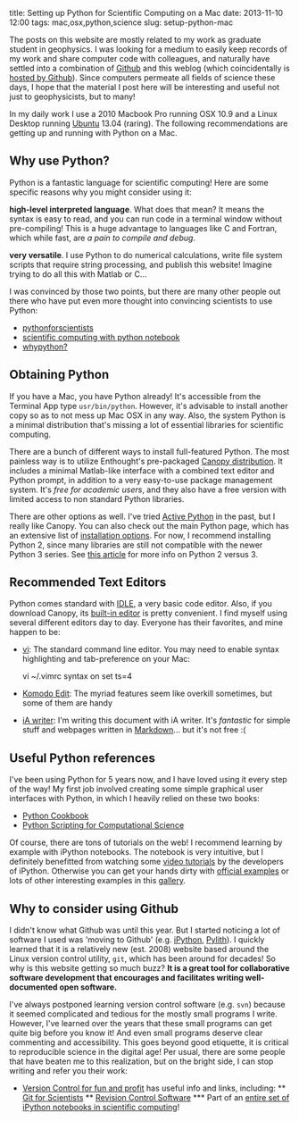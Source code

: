 title: Setting up Python for Scientific Computing on a Mac
date: 2013-11-10 12:00
tags: mac,osx,python,science
slug: setup-python-mac


The posts on this website are mostly related to my work as graduate student in geophysics. I was looking for a medium to easily keep records of my work and share computer code with colleagues, and naturally have settled into a combination of [Github](https://github.com/) and this weblog (which coincidentally is [hosted by Github](http://pages.github.com)). Since computers permeate all fields of science these days, I hope that the material I post here will be interesting and useful not just to geophysicists, but to many!

In my daily work I use a 2010 Macbook Pro running OSX 10.9 and a Linux Desktop running [Ubuntu](http://www.ubuntu.com) 13.04 (raring). The following recommendations are getting up and running with Python on a Mac.

## Why use Python?
Python is a fantastic language for scientific computing! Here are some specific reasons why you might consider using it: 

**high-level interpreted language**. What does that mean? It means the syntax is easy to read, and you can run code in a terminal window without pre-compiling! This is a huge advantage to languages like C and Fortran, which while fast, are *a pain to compile and debug*. 

**very versatile**. I use Python to do numerical calculations, write file system scripts that require string processing, and publish this website! Imagine trying to do all this with Matlab or C...

I was convinced by those two points, but there are many other people out there who have put even more thought into convincing scientists to use Python:
* [pythonforscientists](https://sites.google.com/site/pythonforscientists/)
* [scientific computing with python notebook](http://nbviewer.ipython.org/urls/raw.github.com/jrjohansson/scientific-python-lectures/master/Lecture-0-Scientific-Computing-with-Python.ipynb)
* [whypython?](http://www.stat.washington.edu/~hoytak/blog/whypython.html)

## Obtaining Python
If you have a Mac, you have Python already! It's accessible from the Terminal App type `usr/bin/python`. However, it's advisable to install another copy so as to not mess up Mac OSX in any way. Also, the system Python is a minimal distribution that's missing a lot of essential libraries for scientific computing. 

There are a bunch of different ways to install full-featured Python. The most painless way is to utilize Enthought's pre-packaged [Canopy distribution](https://www.enthought.com/products/canopy/). It includes a minimal Matlab-like interface with a combined text editor and Python prompt, in addition to a very easy-to-use package management system. It's *free for academic users*, and they also have a free version with limited access to non standard Python libraries. 

There are other options as well. I've tried [Active Python](http://www.activestate.com/activepython) in the past, but I really like Canopy. You can also check out the main Python page, which has an extensive list of [installation options](http://www.python.org/getit/). For now, I recommend installing Python 2, since many libraries are still not compatible with the newer Python 3 series. See [this article](http://jakevdp.github.io/blog/2013/01/03/will-scientists-ever-move-to-python-3/) for more info on Python 2 versus 3.

## Recommended Text Editors
Python comes standard with [IDLE](http://docs.python.org/2/library/idle.html), a very basic code editor. Also, if you download Canopy, its [built-in editor](http://docs.enthought.com/canopy/quick-start/code_editor.html) is pretty convenient. I find myself using several different editors day to day. Everyone has their favorites, and mine happen to be:

* [vi](http://www.vim.org): The standard command line editor. You may need to enable syntax highlighting and tab-preference on your Mac: 
	
	vi ~/.vimrc
	syntax on
	set ts=4	

* [Komodo Edit](http://www.activestate.com/komodo-edit): The myriad features seem like overkill sometimes, but some of them are handy
* [iA writer](http://www.iawriter.com/mac/): I'm writing this document with iA writer. It's *fantastic* for simple stuff and webpages written in [Markdown](http://daringfireball.net/projects/markdown/)... but it's not free :( 

## Useful Python references
I've been using Python for 5 years now, and I have loved using it every step of the way! My first job involved creating some simple graphical user interfaces with Python, in which I heavily relied on these two books:

* [Python Cookbook](http://www.amazon.com/Python-Cookbook-David-Beazley/dp/1449340377/ref=sr_1_1?ie=UTF8&qid=1384231118&sr=8-1&keywords=python+cookbook)
* [Python Scripting for Computational Science](http://www.amazon.com/Python-Scripting-Computational-Science-Engineering/dp/3540739157/ref=sr_1_2?ie=UTF8&qid=1384231180&sr=8-2&keywords=scientific+computing+python)

Of course, there are tons of tutorials on the web! I recommend learning by example with iPython notebooks. The notebook is very intuitive, but I definitely benefitted from watching some [video tutorials](http://ipython.org/videos.html) by the developers of iPython. Otherwise you can get your hands dirty with [official examples](https://github.com/ipython/ipython/tree/master/examples/notebooks#a-collection-of-notebooks-for-using-ipython-effectively) or lots of other interesting examples in this [gallery](https://github.com/ipython/ipython/wiki/A-gallery-of-interesting-IPython-Notebooks). 

## Why to consider using Github
I didn't know what Github was until this year. But I started noticing a lot of software I used was 'moving to Github' (e.g. [iPython](https://github.com/ipython/ipython), [Pylith](https://github.com/geodynamics/pylith)). I quickly learned that it is a relatively new (est. 2008) website based around the Linux version control utility, `git`, which has been around for decades! So why is this website getting so much buzz? **It is a great tool for collaborative software development that encourages and facilitates writing well-documented open software.** 

I've always postponed learning version control software (e.g. `svn`) because it seemed complicated and tedious for the mostly small programs I write. However, I've learned over the years that these small programs can get quite big before you know it! And even small programs deserve clear commenting and accessibility. This goes beyond good etiquette, it is critical to reproducible science in the digital age! Per usual, there are some people that have beaten me to this realization, but on the bright side, I can stop writing and refer you their work:

* [Version Control for fun and profit](http://nbviewer.ipython.org/urls/github.com/fperez/reprosw/raw/master/Version%2520Control.ipynb) has useful info and links, including: 
** [Git for Scientists](http://nyuccl.org/pages/GitTutorial/) 
** [Revision Control Software](http://nbviewer.ipython.org/urls/raw.github.com/jrjohansson/scientific-python-lectures/master/Lecture-7-Revision-Control-Software.ipynb)
*** Part of an [entire set of iPython notebooks in scientific computing](https://github.com/jrjohansson/scientific-python-lectures)!
